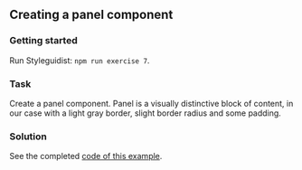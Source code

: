 ## Creating a panel component

### Getting started

Run Styleguidist: `npm run exercise 7`.

### Task

Create a panel component. Panel is a visually distinctive block of content, in our case with a light gray border, slight border radius and some padding.

### Solution

See the completed [code of this example](../../components/core/Panel/Panel.js).
